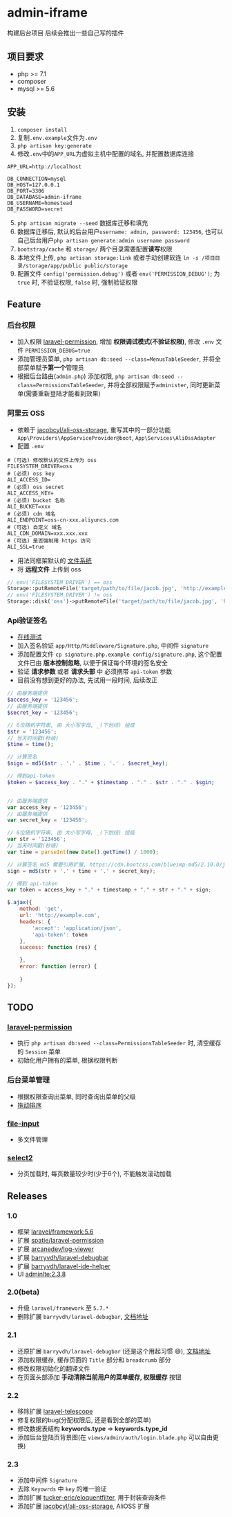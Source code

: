 # admin-iframe

构建后台项目
后续会推出一些自己写的插件

## 项目要求

- php >= 7.1
- composer
- mysql >= 5.6

## 安装

1. `composer install`
2. 复制`.env.example`文件为`.env`
3. `php artisan key:generate`
4. 修改`.env`中的`APP_URL`为虚拟主机中配置的域名, 并配置数据库连接
```
APP_URL=http://localhost

DB_CONNECTION=mysql
DB_HOST=127.0.0.1
DB_PORT=3306
DB_DATABASE=admin-iframe
DB_USERNAME=homestead
DB_PASSWORD=secret
```
5. `php artisan migrate --seed` 数据库迁移和填充
6. 数据库迁移后, 默认的后台用户`username: admin, password: 123456`, 也可以自己后台用户`php artisan generate:admin username password`
7. `bootstrap/cache` 和 `storage/` 两个目录需要配置**读写**权限
8. 本地文件上传, `php artisan storage:link` 或者手动创建软连 `ln -s /项目目录/storage/app/public public/storage`
9. 配置文件 `config('permission.debug')` 或者 `env('PERMISSION_DEBUG')`; 为 `true` 时, 不验证权限, `false` 时, 强制验证权限

## Feature

### 后台权限

- 加入权限 [laravel-permission](https://github.com/spatie/laravel-permission), 增加 **权限调试模式(不验证权限)**, 修改 `.env` 文件 `PERMISSION_DEBUG=true`
- 添加管理员菜单, `php artisan db:seed --class=MenusTableSeeder`, 并将全部菜单赋予**第一个**管理员
- 根据后台路由(`admin.php`) 添加权限, `php artisan db:seed --class=PermissionsTableSeeder`, 并将全部权限赋予`administer`, 同时更新菜单(需要重新登陆才能看到效果)

### 阿里云 OSS

- 依赖于 [jacobcyl/ali-oss-storage](https://github.com/jacobcyl/Aliyun-oss-storage), 重写其中的一部分功能 `App\Providers\AppServiceProvider@boot`, `App\Services\AliOssAdapter`
- 配置 `.env`

```
# (可选) 修改默认的文件上传为 oss
FILESYSTEM_DRIVER=oss
# (必须) oss key
ALI_ACCESS_ID=
# (必须) oss secret
ALI_ACCESS_KEY=
# (必须) bucket 名称
ALI_BUCKET=xxx
# (必须) cdn 域名
ALI_ENDPOINT=oss-cn-xxx.aliyuncs.com
# (可选) 自定义 域名
ALI_CDN_DOMAIN=xxx.xxx.xxx
# (可选) 是否强制用 https 访问
ALI_SSL=true
```

- 用法同框架默认的 [文件系统](https://learnku.com/docs/laravel/5.7/filesystem/2281)
- 将 **远程文件** 上传到 oss

```php
// env('FILESYSTEM_DRIVER') == oss
Storage::putRemoteFile('target/path/to/file/jacob.jpg', 'http://example.com/jacob.jpg');
// env('FILESYSTEM_DRIVER') != oss
Storage::disk('oss')->putRemoteFile('target/path/to/file/jacob.jpg', 'http://example.com/jacob.jpg');
```

### Api验证签名

- [在线测试](http://lengshifu.hmily.club/sign)
- 加入签名验证 `app/Http/Middleware/Signature.php`, 中间件 `signature`
- 添加配置文件 `cp signature.php.example config/signature.php`, 这个配置文件已由 **版本控制忽略**, 以便于保证每个环境的签名安全
- 验证 **请求参数** 或者 **请求头部** 中 必须携带 `api-token` 参数
- 目前没有想到更好的办法, 先试用一段时间, 后续改正

```php
// 由服务端提供
$access_key = '123456';
// 由服务端提供
$secret_key = '123456';

// 6位随机字符串, 由 大小写字母, _(下划线) 组成
$str = '123456';
// 当天时间戳(秒级)
$time = time();

// 计算签名
$sign = md5($str . '.' . $time . '.' . $secret_key);

// 得到api-token
$token = $access_key . "." + $timestamp . "." . $str . "." . $sgin;
```

```javascript

// 由服务端提供
var access_key = '123456';
// 由服务端提供
var secret_key = '123456';

// 6位随机字符串, 由 大小写字母, _(下划线) 组成
var str = '123456';
// 当天时间戳(秒级)
var time = parseInt(new Date().getTime() / 1000);

// 计算签名 md5 需要引用扩展, https://cdn.bootcss.com/blueimp-md5/2.10.0/js/md5.min.js
sign = md5(str + '.' + time + '.' + secret_key);

// 得到 api-token
var token = access_key + "." + timestamp + "." + str + "." + sign;

$.ajax({
    method: 'get',
    url: 'http://example.com',
    headers: {
        'accept': 'application/json',
        'api-token': token
    },
    success: function (res) {

    },
    error: function (error) {
        
    }
});
```

## TODO

### [laravel-permission](https://github.com/spatie/laravel-permission)

- 执行 `php artisan db:seed --class=PermissionsTableSeeder` 时, 清空缓存的 `Session` 菜单
- 初始化用户拥有的菜单, 根据权限判断

### 后台菜单管理

- 根据权限查询出菜单, 同时查询出菜单的父级
- [拖动排序](https://github.com/RubaXa/Sortable)

### [file-input](http://plugins.krajee.com/file-input)

- 多文件管理

### [select2](https://select2.org/)

- 分页加载时, 每页数量较少时(少于6个), 不能触发滚动加载

## Releases

### 1.0

- 框架 [laravel/framework:5.6](https://learnku.com/docs/laravel/5.7)
- 扩展 [spatie/laravel-permission](https://github.com/spatie/laravel-permission)
- 扩展 [arcanedev/log-viewer](https://github.com/ARCANEDEV/LogViewer)
- 扩展 [barryvdh/laravel-debugbar](https://github.com/barryvdh/laravel-debugbar)
- 扩展 [barryvdh/laravel-ide-helper](https://github.com/barryvdh/laravel-ide-helper)
- UI [adminlte:2.3.8](https://adminlte.io)

### 2.0(beta)

- 升级 `laravel/framework` 至 `5.7.*` 
- 删除扩展 `barryvdh/laravel-debugbar`, [文档地址](https://github.com/barryvdh/laravel-debugbar)

### 2.1

- 还原扩展 `barryvdh/laravel-debugbar` (还是这个用起习惯 :smile:), [文档地址](https://github.com/barryvdh/laravel-debugbar)
- 添加权限缓存, 缓存页面的 `Title` 部分和 `breadcrumb` 部分 
- 修改权限初始化的翻译文件
- 在页面头部添加 **手动清除当前用户的菜单缓存, 权限缓存** 按钮

### 2.2

- 移除扩展 [laravel-telescope](https://laravel.com/docs/5.7/telescope)
- 修复权限的bug(分配权限后, 还是看到全部的菜单)
- 修改数据表结构 **keywords.type** => **keywords.type_id**
- 添加后台登陆页背景图(在 `views/admin/auth/login.blade.php` 可以自由更换)

### 2.3

- 添加中间件 `Signature`
- 去除 `Keyowrds` 中 `key` 的唯一验证
- 添加扩展 [tucker-eric/eloquentfilter](https://github.com/Tucker-Eric/EloquentFilter), 用于封装查询条件
- 添加扩展 [jacobcyl/ali-oss-storage](https://github.com/jacobcyl/Aliyun-oss-storage), AliOSS 扩展
